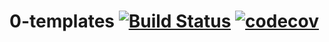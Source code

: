 # 0-templates [![Build Status](https://travis-ci.org/openvcloud/0-templates.svg?branch=master)](https://travis-ci.org/openvcloud/0-templates) [![codecov](https://codecov.io/gh/openvcloud/0-templates/branch/master/graph/badge.svg)](https://codecov.io/gh/openvcloud/0-templates)
